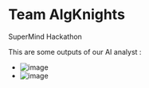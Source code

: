 # Team AlgKnights
SuperMind Hackathon

This are some outputs of our AI analyst :

- ![image](https://github.com/user-attachments/assets/895a2c9d-7408-4067-97f5-1aa53006f561) 
- ![image](https://github.com/user-attachments/assets/55fc9202-c966-406a-9601-f1e0a4b47aef)


